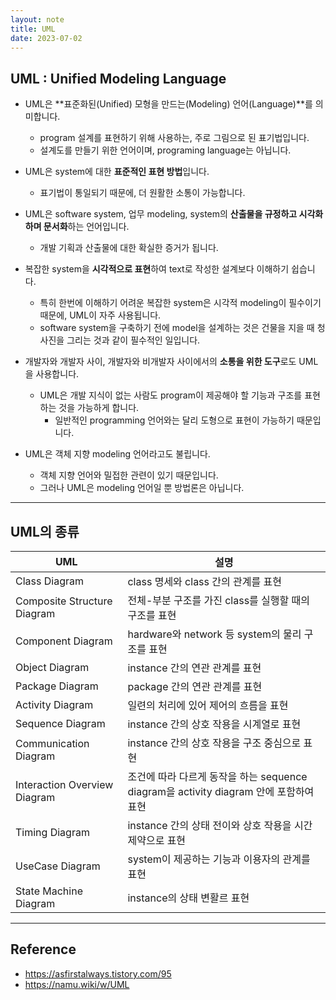 ```yaml
---
layout: note
title: UML
date: 2023-07-02
---
```





## UML : Unified Modeling Language

- UML은 **표준화된(Unified) 모형을 만드는(Modeling) 언어(Language)**를 의미합니다.
    - program 설계를 표현하기 위해 사용하는, 주로 그림으로 된 표기법입니다.
    - 설계도를 만들기 위한 언어이며, programing language는 아닙니다.

- UML은 system에 대한 **표준적인 표현 방법**입니다.
    - 표기법이 통일되기 때문에, 더 원활한 소통이 가능합니다.

- UML은 software system, 업무 modeling, system의 **산출물을 규정하고 시각화하며 문서화**하는 언어입니다.
    - 개발 기획과 산출물에 대한 확실한 증거가 됩니다.

- 복잡한 system을 **시각적으로 표현**하여 text로 작성한 설계보다 이해하기 쉽습니다.
    - 특히 한번에 이해하기 어려운 복잡한 system은 시각적 modeling이 필수이기 때문에, UML이 자주 사용됩니다.
    - software system을 구축하기 전에 model을 설계하는 것은 건물을 지을 때 청사진을 그리는 것과 같이 필수적인 일입니다.

- 개발자와 개발자 사이, 개발자와 비개발자 사이에서의 **소통을 위한 도구**로도 UML을 사용합니다.
    - UML은 개발 지식이 없는 사람도 program이 제공해야 할 기능과 구조를 표현하는 것을 가능하게 합니다.
        - 일반적인 programming 언어와는 달리 도형으로 표현이 가능하기 때문입니다.

- UML은 객체 지향 modeling 언어라고도 불립니다.
    - 객체 지향 언어와 밀접한 관련이 있기 때문입니다.
    - 그러나 UML은 modeling 언어일 뿐 방법론은 아닙니다.




---




## UML의 종류

| UML | 설명 |
| --- | --- |
| Class Diagram | class 명세와 class 간의 관계를 표현 |
| Composite Structure Diagram | 전체-부분 구조를 가진 class를 실행할 때의 구조를 표현 |
| Component Diagram | hardware와 network 등 system의 물리 구조를 표현 |
| Object Diagram | instance 간의 연관 관계를 표현 |
| Package Diagram | package 간의 연관 관계를 표현 |
| Activity Diagram | 일련의 처리에 있어 제어의 흐름을 표현 |
| Sequence Diagram | instance 간의 상호 작용을 시계열로 표현 |
| Communication Diagram | instance 간의 상호 작용을 구조 중심으로 표현 |
| Interaction Overview Diagram | 조건에 따라 다르게 동작을 하는 sequence diagram을 activity diagram 안에 포함하여 표현 |
| Timing Diagram | instance 간의 상태 전이와 상호 작용을 시간 제약으로 표현 |
| UseCase Diagram | system이 제공하는 기능과 이용자의 관계를 표현 |
| State Machine Diagram | instance의 상태 변활르 표현 |




---




## Reference

- <https://asfirstalways.tistory.com/95>
- <https://namu.wiki/w/UML>
